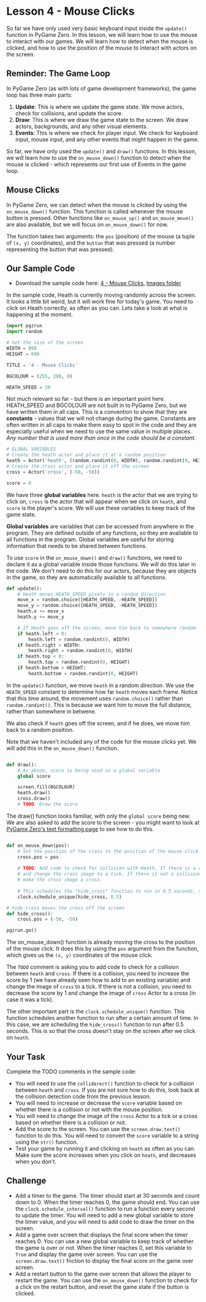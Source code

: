 # Lesson 4 - Mouse Clicks

So far we have only used very basic keyboard input inside the `update()` function in PyGame Zero. In this lesson, we will learn how to use the mouse to interact with our games. We will learn how to detect when the mouse is clicked, and how to use the position of the mouse to interact with actors on the screen.

## Reminder: The Game Loop

In PyGame Zero (as with lots of game development frameworks), the game loop has three main parts:

1. **Update**: This is where we update the game state. We move actors, check for collisions, and update the score.
2. **Draw**: This is where we draw the game state to the screen. We draw actors, backgrounds, and any other visual elements.
3. **Events**: This is where we check for player input. We check for keyboard input, mouse input, and any other events that might happen in the game.

So far, we have only used the `update()` and `draw()` functions. In this lesson, we will learn how to use the `on_mouse_down()` function to detect when the mouse is clicked - which represents our first use of Events in the game loop.

## Mouse Clicks

In PyGame Zero, we can detect when the mouse is clicked by using the `on_mouse_down()` function. This function is called whenever the mouse button is pressed. Other functions like `on_mouse_up()` and `on_mouse_move()` are also available, but we will focus on `on_mouse_down()` for now.

The function takes two arguments: the `pos` (position) of the mouse (a tuple of `(x, y)` coordinates), and the `button` that was pressed (a number representing the button that was pressed).

## Our Sample Code

- Download the sample code here: [4 - Mouse Clicks](https://github.com/HeathmontGameDesign/LearningPGZ/blob/main/4_Mouse_Clicks/4_sample.py), [Images folder](https://github.com/HeathmontGameDesign/LearningPGZ/tree/main/4_Mouse_Clicks/images)

In the sample code, Heath is currently moving randomly across the screen. It looks a little bit weird, but it will work fine for today's game. You need to click on Heath correctly, as often as you can. Lets take a look at what is happening at the moment.

```python
import pgzrun
import random

# Set the size of the screen
WIDTH = 800
HEIGHT = 600

TITLE = '4 - Mouse Clicks'

BGCOLOUR = (255, 200, 0)

HEATH_SPEED = 20
```

Not much relevant so far - but there is an important point here. HEATH_SPEED and BGCOLOUR are not built in to PyGame Zero, but we have written them in all caps. This is a convention to show that they are **constants** - values that we will not change during the game. Constants are often written in all caps to make them easy to spot in the code and they are especially useful when we need to use the same value in multiple places. *Any number that is used more than once in the code should be a constant.*

```python
# GLOBAL VARIABLES
# Create the heath actor and place it at a random position
heath = Actor('heath', (random.randint(0, WIDTH), random.randint(0, HEIGHT)))
# Create the cross actor and place it off the screen
cross = Actor('cross', (-50, -50))

score = 0
```

We have three **global variables** here. `heath` is the actor that we are trying to click on, `cross` is the actor that will appear when we click on `heath`, and `score` is the player's score. We will use these variables to keep track of the game state.

**Global variables** are variables that can be accessed from anywhere in the program. They are defined outside of any functions, so they are available to all functions in the program. Global variables are useful for storing information that needs to be shared between functions.

To use `score` in the `on_mouse_down()` and `draw()` functions, we need to declare it as a global variable inside those functions. We will do this later in the code. We don't need to do this for our actors, because they are objects in the game, so they are automatically available to all functions.

```python
def update():
    # Heath moves HEATH_SPEED pixels in a random direction
    move_x = random.choice([HEATH_SPEED, -HEATH_SPEED])
    move_y = random.choice([HEATH_SPEED, -HEATH_SPEED])
    heath.x += move_x
    heath.y += move_y

    # If Heath goes off the screen, move him back to somewhere random
    if heath.left < 0:
        heath.left = random.randint(0, WIDTH)
    if heath.right > WIDTH:
        heath.right = random.randint(0, WIDTH)
    if heath.top < 0:
        heath.top = random.randint(0, HEIGHT)
    if heath.bottom > HEIGHT:
        heath.bottom = random.randint(0, HEIGHT)
```

In the `update()` function, we move `heath` in a random direction. We use the `HEATH_SPEED` constant to determine how far `heath` moves each frame. Notice that this time around, the movement uses `random.choice()` rather than `random.randint()`. This is because we want him to move the full distance, rather than somewhere in betwene.

We also check if `heath` goes off the screen, and if he does, we move him back to a random position.

Note that we haven't included any of the code for the mouse clicks yet. We will add this in the `on_mouse_down()` function.

```python

def draw():
    # As above, score is being used as a global variable
    global score

    screen.fill(BGCOLOUR)
    heath.draw()
    cross.draw()
    # TODO: Draw the score

```

The draw() function looks familiar, with only the `global score` being new. We are also asked to add the score to the screen - you might want to look at [PyGame Zero's text formatting page](https://pygame-zero.readthedocs.io/en/stable/ptext.html) to see how to do this.

```python

def on_mouse_down(pos):
    # Set the position of the cross to the position of the mouse click
    cross.pos = pos
    
    # TODO: Add code to check for collision with Heath. If there is a collision, increase the score by 1
    # and change the cross image to a tick. If there is not a collision, decrease the score by 1 and
    # make the cross image a cross.
    
    # This schedules the "hide_cross" function to run in 0.5 seconds, so that the cross doesn't stay on the screen.
    clock.schedule_unique(hide_cross, 0.5)

# hide_cross moves the cross off the screen
def hide_cross():
    cross.pos = (-50, -50)

pgzrun.go()
```

The on_mouse_down() function is already moving the cross to the position of the mouse click. It does this by using the `pos` argument from the function, which gives us the `(x, y)` coordinates of the mouse click.

The `TODO` comment is asking you to add code to check for a collision between `heath` and `cross`. If there is a collision, you need to increase the score by 1 (we have already seen how to add to an existing variable) and change the image of `cross` to a tick. If there is not a collision, you need to decrease the score by 1 and change the image of `cross` Actor to a cross (in case it was a tick).

The other important part is the `clock.schedule_unique()` function. This function schedules another function to run after a certain amount of time. In this case, we are scheduling the `hide_cross()` function to run after 0.5 seconds. This is so that the cross doesn't stay on the screen after we click on `heath`.

## Your Task

Complete the TODO comments in the sample code:
  
- You will need to use the `colliderect()` function to check for a collision between `heath` and `cross`. If you are not sure how to do this, look back at the collision detection code from the previous lesson.
- You will need to increase or decrease the `score` variable based on whether there is a collision or not with the mouse position.
- You will need to change the image of the `cross` Actor to a tick or a cross based on whether there is a collision or not.
- Add the score to the screen. You can use the `screen.draw.text()` function to do this. You will need to convert the `score` variable to a string using the `str()` function.
- Test your game by running it and clicking on `heath` as often as you can. Make sure the score increases when you click on `heath`, and decreases when you don't.

## Challenge

- Add a timer to the game. The timer should start at 30 seconds and count down to 0. When the timer reaches 0, the game should end. You can use the `clock.schedule_interval()` function to run a function every second to update the timer. You will need to add a new global variable to store the timer value, and you will need to add code to draw the timer on the screen.
- Add a game over screen that displays the final score when the timer reaches 0. You can use a new global variable to keep track of whether the game is over or not. When the timer reaches 0, set this variable to `True` and display the game over screen. You can use the `screen.draw.text()` fnction to display the final score on the game over screen.
- Add a restart button to the game over screen that allows the player to restart the game. You can use the `on_mouse_down()` function to check for a click on the restart button, and reset the game state if the button is clicked.
